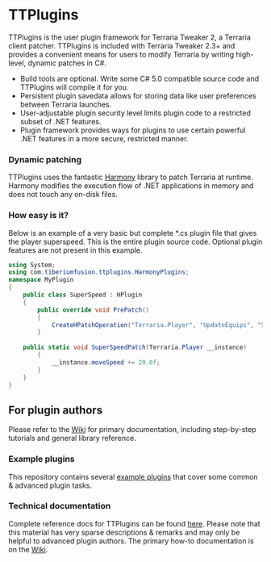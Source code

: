 # TTPlugins
TTPlugins is the user plugin framework for Terraria Tweaker 2, a Terraria client patcher. TTPlugins is included with Terraria Tweaker 2.3+ and provides a convenient means for users to modify Terraria by writing high-level, dynamic patches in C#.

* Build tools are optional. Write some C# 5.0 compatible source code and TTPlugins will compile it for you.
* Persistent plugin savedata allows for storing data like user preferences between Terraria launches.
* User-adjustable plugin security level limits plugin code to a restricted subset of .NET features.
* Plugin framework provides ways for plugins to use certain powerful .NET features in a more secure, restricted manner.

### Dynamic patching
TTPlugins uses the fantastic [Harmony](https://github.com/pardeike/Harmony) library to patch Terraria at runtime. Harmony modifies the execution flow of .NET applications in memory and does not touch any on-disk files.

### How easy is it?
Below is an example of a very basic but complete \*.cs plugin file that gives the player superspeed. This is the entire plugin source code. Optional plugin features are not present in this example.
```C#
using System;
using com.tiberiumfusion.ttplugins.HarmonyPlugins;
namespace MyPlugin
{
    public class SuperSpeed : HPlugin
    {
        public override void PrePatch()
        {
            CreateHPatchOperation("Terraria.Player", "UpdateEquips", "SuperSpeedPatch", HPatchLocation.Prefix);
        }
		
	public static void SuperSpeedPatch(Terraria.Player __instance)
        {
            __instance.moveSpeed += 20.0f;
        }
    }
}
```

## For plugin authors
Please refer to the [Wiki](https://github.com/TiberiumFusion/TTPlugins/wiki) for primary documentation, including step-by-step tutorials and general library reference.

### Example plugins
This repository contains several [example plugins](https://github.com/TiberiumFusion/TTPlugins/tree/master/ExamplePlugins) that cover some common & advanced plugin tasks.

### Technical documentation
Complete reference docs for TTPlugins can be found [here](https://www.tiberiumfusion.com/product/ttplugins/reference/html/432f1745-05bc-1912-8400-537f02fafa44.htm). Please note that this material has very sparse descriptions & remarks and may only be helpful to advanced plugin authors. The primary how-to documentation is on the [Wiki](https://github.com/TiberiumFusion/TTPlugins/wiki).
